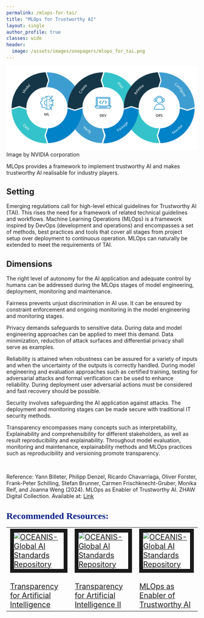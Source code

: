 ```yaml
---
permalink: /mlops-for-tai/
title: "MLOps for Trustworthy AI"
layout: single
author_profile: true
classes: wide
header:
  image: /assets/images/onepagers/mlops_for_tai.png
---
```


<html>
<body>
<p class="image" style="font:10.0px"><img src="/assets/images/onepagers/mlops_for_tai.png" alt="MLOps_Image.png"><br>
Image by NVIDIA corporation</p>

<p class="introduction" style="font: 18.0px"><span class="notice--info">MLOps provides a framework to implement trustworthy AI and makes trustworthy AI realisable for industry players.</span></p>
<h2 ><b>Setting</b></h2>
<p class="p">Emerging regulations call for high-level ethical guidelines for Trustworthy AI (TAI). This rises the need for a framework of related technical guidelines and workflows. Machine Learning Operations (MLOps) is a framework inspired by DevOps (development and operations) and encompasses a set of methods, best practices and tools that cover all stages from project setup over deployment to continuous operation. MLOps can naturally be extended to meet the requirements of TAI.</p>
<h2><b>Dimensions</b></span></h2>
<p class="p3"><span class="s1">The right level of </span><span class="s2">autonomy</span><span class="s1"> for the AI application and adequate control by humans can be addressed during the MLOps stages of model engineering, deployment, monitoring and maintenance.</span></p>
<p class="p3"><span class="s2">Fairness</span><span class="s1"> prevents unjust discrimination in AI use. It can be ensured by constraint enforcement and ongoing monitoring in the model engineering and monitoring stages.</span></p>
<p class="p3"><span class="s2">Privacy</span><span class="s1"> demands safeguards to sensitive data. During data and model engineering approaches can be applied to meet this demand. Data minimization, reduction of attack surfaces and differential privacy shall serve as examples.</span></p>
<p class="p3"><span class="s2">Reliability</span><span class="s1"> is attained when robustness can be assured for a variety of inputs and when the uncertainty of the outputs is correctly handled. During model engineering and evaluation approaches such as certified training, testing for adversarial attacks and formal verification can be used to enhance reliability. During deployment user adversarial actions must be considered and fast recovery should be possible.</span></p>
<p class="p3"><span class="s2">Security</span><span class="s1"> involves safeguarding the AI application against attacks. The deployment and monitoring stages can be made secure with traditional IT security methods.</span></p>
<p class="p3"><span class="s2">Transparency</span><span class="s1"> encompasses many concepts such as interpretability, Explainability and comprehensibility for different stakeholders, as well as result reproducibility and explainability. Throughout model evaluation, monitoring and maintenance, explainability methods and MLOps practices such as reproducibility and versioning promote transparency.</span></p>
<br>
<p class="p3"><span class="s1">Reference: Yann Billeter, Philipp Denzel, Ricardo Chavarriaga, Oliver Forster, Frank-Peter Schilling, Stefan Brunner, Carmen Frischknecht-Gruber, Monika Reif, and Joanna Weng (2024). MLOps as Enabler of Trustworthy AI. ZHAW Digital Collection. Available at: <a href="https://digitalcollection.zhaw.ch/bitstream/11475/30443/3/2024_Billeter-etal_MLOps-for-Trustworthy-AI_SDS24.pdf"><span class="s3">Link</span></a></span></p>
<br>
<h1 style="margin: 0.0px 0.0px 16.1px 0.0px; font: 24.0px Times; color: #012087; -webkit-text-stroke: #012087"><span class="s1"><b>Recommended Resources:</b></span></h1>
<table style="width:100%;align:center;">
<tr>
<td class="middle" align="left" style="font-size:140%;width:25%;vertical-align:top">
  <a href="ethics/assessment%20tool/ALTAI-The-Assessment-List-for-Trustwor/"><img src="Summary.png" alt="OCEANIS-Global AI Standards Repository" width="25%" border="10"><br><br>Transparency for Artificial Intelligence</a>
</td>
<td class="middle" align="left" style="font-size:140%;width:25%;vertical-align:top">
  <a href="ethics/assessment%20tool/ALTAI-The-Assessment-List-for-Trustwor/"><img src="Summary.png" alt="OCEANIS-Global AI Standards Repository" width="25%" border="10"><br><br>Transparency for Artificial Intelligence II</a>
</td>
<td class="middle" align="left" style="font-size:140%;width:25%;vertical-align:top">
  <a href="https://digitalcollection.zhaw.ch/bitstream/11475/30443/3/2024_Billeter-etal_MLOps-for-Trustworthy-AI_SDS24.pdf"><img src="Paper.png" alt="OCEANIS-Global AI Standards Repository" width="25%" border="10"><br><br>MLOps as Enabler of Trustworthy AI</a>
</td>
</tr>
</table>
<br>
</body>
</html>
